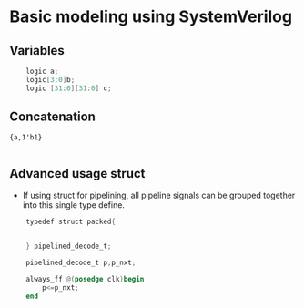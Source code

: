# Basic modeling using SystemVerilog
## Variables
```verilog
    logic a;
    logic[3:0]b;
    logic [31:0][31:0] c;


```
## Concatenation
```
{a,1'b1}


```
## Advanced usage struct
- If using struct for pipelining, all pipeline signals can be grouped together into this single type define.

```verilog
    typedef struct packed{


    } pipelined_decode_t;

    pipelined_decode_t p,p_nxt;

    always_ff @(posedge clk)begin
        p<=p_nxt;
    end
```

